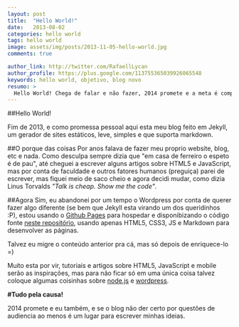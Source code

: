 ```yaml
---
layout: post
title:  "Hello World!"
date:   2013-08-02
categories: hello world
tags: hello world
image: assets/img/posts/2013-11-05-hello-world.jpg
comments: true

author_link: http://twitter.com/RafaellLycan
author_profile: https://plus.google.com/113755365039926065548
keywords: hello world, objetivo, blog novo
resumo: >
  Hello World! Chega de falar e não fazer, 2014 promete e a meta é compartilhar conhecimento com todos. 2014 ainda virá, então porque deixar para depois o que podemos fazer agora?
---
```

##Hello World!

Fim de 2013, e como promessa pessoal aqui esta meu blog feito em Jekyll, um gerador de sites estáticos, leve, simples e que suporta markdown.

##O porque das coisas
Por anos falava de fazer meu proprio website, blog, etc e nada. Como desculpa sempre dizia que "em casa de ferreiro o espeto é de pau", até cheguei a escrever alguns artigos sobre HTML5 e JavaScript, mas por conta de faculdade e outros fatores humanos (preguiça) parei de escrever, mas fiquei meio de saco cheio e agora decidi mudar, como dizia Linus Torvalds <cite>"Talk is cheap. Show me the code"</cite>.

##Agora
Sim, eu abandonei por um tempo o Wordpress por conta de querer fazer algo diferente (se bem que Jekyll esta virando um dos queridinhos :P), estou usando o [Github Pages](https://pages.github.com/) para hospedar e disponibizando o código fonte [neste repositório](https://github.com/rafaell-lycan/rafaell-lycan.github.com/), usando apenas HTML5, CSS3, JS e Markdown para desenvolver as páginas.

Talvez eu migre o conteúdo anterior pra cá, mas só depois de enriquece-lo =)

Muito esta por vir, tutoriais e artigos sobre HTML5, JavaScript e mobile serão as inspirações, mas para não ficar só em uma única coisa talvez coloque algumas coisinhas sobre [node.js](http://nodejs.org/) e [wordpress](http://wordpress.org/).

**#Tudo pela causa!**

2014 promete e eu também, e se o blog não der certo por questões de audiencia ao menos é um lugar para escrever minhas ideias.
